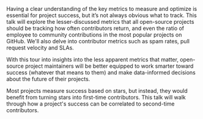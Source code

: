 Having a clear understanding of the key metrics to measure and optimize is essential for project success, but it’s not always obvious what to track. This talk will explore the lesser-discussed metrics that all open-source projects should be tracking how often contributors return, and even the ratio of employee to community contributions in the most popular projects on GitHub. We'll also delve into contributor metrics such as spam rates, pull request velocity and SLAs.

With this tour into insights into the less apparent metrics that matter, open-source project maintainers will be better equipped to work smarter toward success (whatever that means to them) and make data-informed decisions about the future of their projects.

Most projects measure success based on stars, but instead, they would benefit from turning stars into first-time contributors. This talk will walk through how a project's success can be correlated to second-time contributors.
